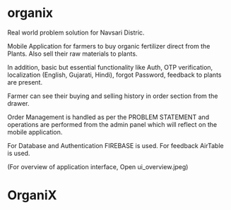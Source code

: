 # organix

Real world problem solution for Navsari Distric.

Mobile Application for farmers to buy organic fertilizer direct from the Plants.
Also sell their raw materials to plants.

In addition, basic but essential functionality like Auth, OTP verification,
localization (English, Gujarati, Hindi), forgot Password, feedback to plants are present.

Farmer can see their buying and selling history in order section from the drawer.

Order Management is handled as per the PROBLEM STATEMENT and operations are performed 
from the admin panel which will reflect on the mobile application.

For Database and Authentication FIREBASE is used. For feedback AirTable is used.

(For overview of application interface, Open ui_overview.jpeg)
# OrganiX
